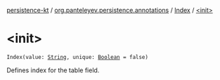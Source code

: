 [persistence-kt](../../index.md) / [org.panteleyev.persistence.annotations](../index.md) / [Index](index.md) / [&lt;init&gt;](.)

# &lt;init&gt;

`Index(value: `[`String`](https://kotlinlang.org/api/latest/jvm/stdlib/kotlin/-string/index.html)`, unique: `[`Boolean`](https://kotlinlang.org/api/latest/jvm/stdlib/kotlin/-boolean/index.html)` = false)`

Defines index for the table field.

